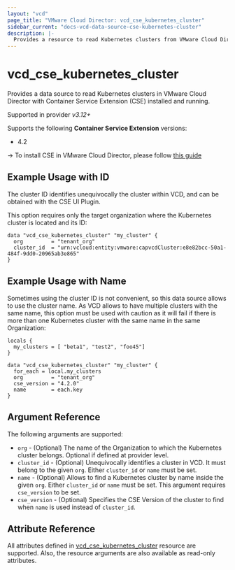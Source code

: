 ```yaml
---
layout: "vcd"
page_title: "VMware Cloud Director: vcd_cse_kubernetes_cluster"
sidebar_current: "docs-vcd-data-source-cse-kubernetes-cluster"
description: |-
  Provides a resource to read Kubernetes clusters from VMware Cloud Director with Container Service Extension installed and running.
---
```


# vcd\_cse\_kubernetes\_cluster

Provides a data source to read Kubernetes clusters in VMware Cloud Director with Container Service Extension (CSE) installed and running.

Supported in provider *v3.12+*

Supports the following **Container Service Extension** versions:

* 4.2

-> To install CSE in VMware Cloud Director, please follow [this guide](/providers/vmware/vcd/latest/docs/guides/container_service_extension_4_x_install)

## Example Usage with ID

The cluster ID identifies unequivocally the cluster within VCD, and can be obtained with the CSE UI Plugin.

This option requires only the target organization where the Kubernetes cluster is located and its ID:

```hcl
data "vcd_cse_kubernetes_cluster" "my_cluster" {
  org         = "tenant_org"
  cluster_id  = "urn:vcloud:entity:vmware:capvcdCluster:e8e82bcc-50a1-484f-9dd0-20965ab3e865"
}
```

## Example Usage with Name

Sometimes using the cluster ID is not convenient, so this data source allows to use the cluster name.
As VCD allows to have multiple clusters with the same name, this option must be used with caution as it will fail
if there is more than one Kubernetes cluster with the same name in the same Organization:

```hcl
locals {
  my_clusters = [ "beta1", "test2", "foo45"]
}

data "vcd_cse_kubernetes_cluster" "my_cluster" {
  for_each = local.my_clusters
  org         = "tenant_org"
  cse_version = "4.2.0"
  name        = each.key
}
```

## Argument Reference

The following arguments are supported:

* `org` - (Optional) The name of the Organization to which the Kubernetes cluster belongs. Optional if defined at provider level.
* `cluster_id` - (Optional) Unequivocally identifies a cluster in VCD. It must belong to the given `org`. Either `cluster_id` or `name` must be set.
* `name` - (Optional) Allows to find a Kubernetes cluster by name inside the given `org`. Either `cluster_id` or `name` must be set. This argument requires `cse_version` to be set.
* `cse_version` - (Optional) Specifies the CSE Version of the cluster to find when `name` is used instead of `cluster_id`.

## Attribute Reference

All attributes defined in [vcd_cse_kubernetes_cluster](/providers/vmware/vcd/latest/docs/resources/cse_kubernetes_cluster) resource are supported.
Also, the resource arguments are also available as read-only attributes.
